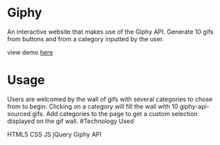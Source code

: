 # Giphy
An interactive website that makes use of the Giphy API.
Generate 10 gifs from buttons and from a category inputted by the user.

view demo [here](https://alexgood1.github.io/Giphy)

# Usage
Users are welcomed by the wall of gifs with several categories to chose from to begin. Clicking on a category will fill the wall with 10 giphy-api-sourced gifs. Add categories to the page to get a custom selection displayed on the gif wall. 
#Technology Used

HTML5
CSS
JS
jQuery
Giphy API
